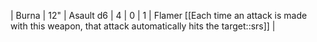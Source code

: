 | Burna | 12"   | Asault d6 | 4   | 0   | 1   | Flamer [[Each time an attack is made with this weapon, that attack automatically hits the target::srs]] | 